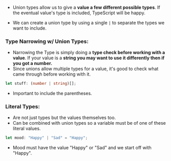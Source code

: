 - Union types allow us to give a **value a few different possible types**. If the eventual value's type is included, TypeScript will be happy.

- We can create a union type by using a single `|` to separate the types we want to include. 

### Type Narrowing w/ Union Types:
- Narrowing the Type is simply doing a **type check before working with a value**. If your value is a **string you may want to use it differently then if you got a number.** 
- Since unions allow multiple types for a value, it's good to check what came through before working with it.
```ts
let stuff: (number | string)[];
```
- Important to include the parentheses. 

### Literal Types:
- Are not just types but the values themselves too. 
- Can be combined with union types so a variable must be of one of these literal values.

```ts
let mood: "Happy" | "Sad" = "Happy";
```
- Mood must have the value "Happy" or "Sad" and we start off with "Happy".